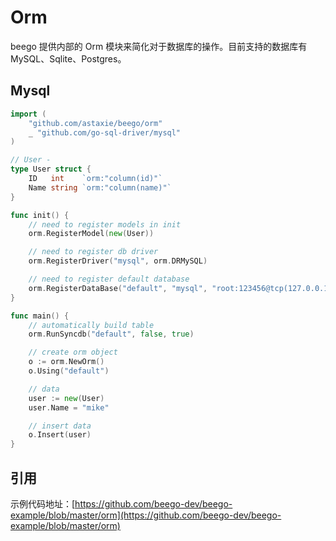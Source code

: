 # Orm

beego 提供内部的 Orm 模块来简化对于数据库的操作。目前支持的数据库有 MySQL、Sqlite、Postgres。

## Mysql
```go
import (
	"github.com/astaxie/beego/orm"
	_ "github.com/go-sql-driver/mysql"
)

// User -
type User struct {
	ID   int    `orm:"column(id)"`
	Name string `orm:"column(name)"`
}

func init() {
	// need to register models in init
	orm.RegisterModel(new(User))

	// need to register db driver
	orm.RegisterDriver("mysql", orm.DRMySQL)

	// need to register default database
	orm.RegisterDataBase("default", "mysql", "root:123456@tcp(127.0.0.1:3306)/beego?charset=utf8")
}

func main() {
	// automatically build table
	orm.RunSyncdb("default", false, true)

	// create orm object
	o := orm.NewOrm()
	o.Using("default")

	// data
	user := new(User)
	user.Name = "mike"

	// insert data
	o.Insert(user)
}
```

## 引用
示例代码地址：[https://github.com/beego-dev/beego-example/blob/master/orm](https://github.com/beego-dev/beego-example/blob/master/orm)